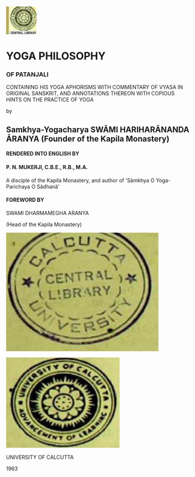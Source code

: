 ![](_page_0_Picture_0.jpeg)

# YOGA PHILOSOPHY

### OF PATANJALI

CONTAINING HIS YOGA APHORISMS WITH COMMENTARY OF VYASA IN ORIGINAL SANSKRIT, AND ANNOTATIONS THEREON WITH COPIOUS HINTS ON THE PRACTICE OF YOGA

by

## Samkhya-Yogacharya SWĀMI HARIHARĀNANDA ĀRANYA (Founder of the Kapila Monastery)

#### RENDERED INTO ENGLISH BY

#### P. N. MUKERJI, C.B.E., R.B., M.A.

A disciple of the Kapila Monastery, and author of 'Sãmkhya O Yoga-Parichaya O Sãdhanã'

#### FOREWORD BY

SWAMI DHARMAMEGHA ARANYA

(Head of the Kapila Monastery)

![](_page_0_Picture_12.jpeg)

![](_page_0_Picture_13.jpeg)

UNIVERSITY OF CALCUTTA

1963